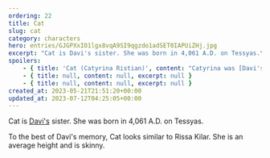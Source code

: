 ```yaml
---
ordering: 22
title: Cat
slug: cat
category: characters
hero: entries/GJGPXxIO1lgx8vqA9SI9qgzdo1adSET0IAPUiZHj.jpg
excerpt: "Cat is Davi's sister. She was born in 4,061 A.D. on Tessyas.\nTo the best of Davi's memory, Cat looks..."
spoilers:
    - { title: 'Cat (Catyrina Ristian)', content: "Catyrina was [Davi's](/category/characters/davi) sister. She lived on [Tessyas](/category/planets-cities/tessyas) with her father, [Kymball](/category/characters/kymball), and her step-mother, [Dalya](/category/characters/dalya). She was born in 4,061 A.D. on Tessyas. It is unknown what her occupation was, but she became obsessed with a conspiracy theory about the [Visitors](/category/organizations/visitors). Cat believed that the Visitors were really a race of people from the planet [Gaia](/category/planets-cities/gaia), and who sought to take over humanity. She spent her life chasing this conspiracy even though nobody believed her – not even her own parents. She does not appear in the story, but Davi reads her notes and remembers her often.\r\n\r\nAt some point, Cat figured out how to use the Gaian [dielsis](/category/tech-futurism/dielsis) powers, but her experiments in doing so backfired. She blacked out and killed a man during the period of time she can't account for. Guilt from the unintentional murder was too much for Cat to handle and she took her own life as a result.\r\n\r\nCat died in 4,084 A.D. (23 years old) after drowning herself in [Levastia](/category/planets-cities/levastia).\r\n\r\nTo the best of Davi's memory, Cat looked similar to Rissa Kilar. She was an average height and was skinny.\r\n\r\n**Pronunciation:**\r\n- cah tee ree’ nuh\r\n- riss’ tee en", excerpt: "Catyrina was Davi's sister. She lived on Tessyas with her father, Kymball, and her step-mother, Daly..." }
    - { title: null, content: null, excerpt: null }
    - { title: null, content: null, excerpt: null }
created_at: 2023-05-21T21:51:20+00:00
updated_at: 2023-07-12T04:25:05+00:00
---
```

Cat is [Davi's](/category/characters/davi) sister. She was born in 4,061 A.D. on Tessyas.

To the best of Davi's memory, Cat looks similar to Rissa Kilar. She is an average height and is skinny.